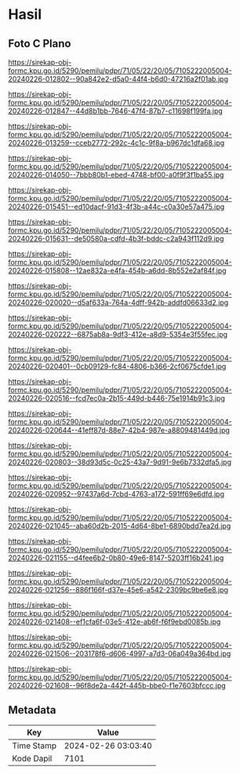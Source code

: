 # Hasil

## Foto C Plano

https://sirekap-obj-formc.kpu.go.id/5290/pemilu/pdpr/71/05/22/20/05/7105222005004-20240226-012802--90a842e2-d5a0-44f4-b6d0-47216a2f01ab.jpg

https://sirekap-obj-formc.kpu.go.id/5290/pemilu/pdpr/71/05/22/20/05/7105222005004-20240226-012847--44d8b1bb-7646-47f4-87b7-c11698f199fa.jpg

https://sirekap-obj-formc.kpu.go.id/5290/pemilu/pdpr/71/05/22/20/05/7105222005004-20240226-013259--cceb2772-292c-4c1c-9f8a-b967dc1dfa68.jpg

https://sirekap-obj-formc.kpu.go.id/5290/pemilu/pdpr/71/05/22/20/05/7105222005004-20240226-014050--7bbb80b1-ebed-4748-bf00-a0f9f3f1ba55.jpg

https://sirekap-obj-formc.kpu.go.id/5290/pemilu/pdpr/71/05/22/20/05/7105222005004-20240226-015451--ed10dacf-91d3-4f3b-a44c-c0a30e57a475.jpg

https://sirekap-obj-formc.kpu.go.id/5290/pemilu/pdpr/71/05/22/20/05/7105222005004-20240226-015631--de50580a-cdfd-4b3f-bddc-c2a943f112d9.jpg

https://sirekap-obj-formc.kpu.go.id/5290/pemilu/pdpr/71/05/22/20/05/7105222005004-20240226-015808--12ae832a-e4fa-454b-a6dd-8b552e2af84f.jpg

https://sirekap-obj-formc.kpu.go.id/5290/pemilu/pdpr/71/05/22/20/05/7105222005004-20240226-020020--d5af633a-764a-4dff-942b-addfd06633d2.jpg

https://sirekap-obj-formc.kpu.go.id/5290/pemilu/pdpr/71/05/22/20/05/7105222005004-20240226-020222--6875ab8a-9df3-412e-a8d9-5354e3f55fec.jpg

https://sirekap-obj-formc.kpu.go.id/5290/pemilu/pdpr/71/05/22/20/05/7105222005004-20240226-020401--0cb09129-fc84-4806-b366-2cf0675cfde1.jpg

https://sirekap-obj-formc.kpu.go.id/5290/pemilu/pdpr/71/05/22/20/05/7105222005004-20240226-020516--fcd7ec0a-2b15-449d-b446-75e1914b91c3.jpg

https://sirekap-obj-formc.kpu.go.id/5290/pemilu/pdpr/71/05/22/20/05/7105222005004-20240226-020644--41eff87d-88e7-42b4-987e-a8809481449d.jpg

https://sirekap-obj-formc.kpu.go.id/5290/pemilu/pdpr/71/05/22/20/05/7105222005004-20240226-020803--38d93d5c-0c25-43a7-9d91-9e6b7332dfa5.jpg

https://sirekap-obj-formc.kpu.go.id/5290/pemilu/pdpr/71/05/22/20/05/7105222005004-20240226-020952--97437a6d-7cbd-4763-a172-591ff69e6dfd.jpg

https://sirekap-obj-formc.kpu.go.id/5290/pemilu/pdpr/71/05/22/20/05/7105222005004-20240226-021045--aba60d2b-2015-4d64-8be1-6890bdd7ea2d.jpg

https://sirekap-obj-formc.kpu.go.id/5290/pemilu/pdpr/71/05/22/20/05/7105222005004-20240226-021155--d4fee6b2-0b80-49e6-8147-5203ff16b241.jpg

https://sirekap-obj-formc.kpu.go.id/5290/pemilu/pdpr/71/05/22/20/05/7105222005004-20240226-021256--886f166f-d37e-45e6-a542-2309bc9be6e8.jpg

https://sirekap-obj-formc.kpu.go.id/5290/pemilu/pdpr/71/05/22/20/05/7105222005004-20240226-021408--ef1cfa6f-03e5-412e-ab6f-f6f9ebd0085b.jpg

https://sirekap-obj-formc.kpu.go.id/5290/pemilu/pdpr/71/05/22/20/05/7105222005004-20240226-021506--203178f6-d606-4997-a7d3-06a049a364bd.jpg

https://sirekap-obj-formc.kpu.go.id/5290/pemilu/pdpr/71/05/22/20/05/7105222005004-20240226-021608--96f8de2a-442f-445b-bbe0-f1e7603bfccc.jpg


## Metadata

| Key        | Value               |
| ---------- | ------------------- |
| Time Stamp | 2024-02-26 03:03:40 |
| Kode Dapil | 7101                |



